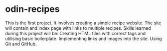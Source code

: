 # odin-recipes
This is the first project.
It involves creating a simple recipe website.
The site will contain and index page with links to multiple recipes.
Skills learned during this project will be:
Creating HTML files with correct <head> tags and utilising basic boilerplate.
Implementing links and images into the site.
Using Git and GitHub.